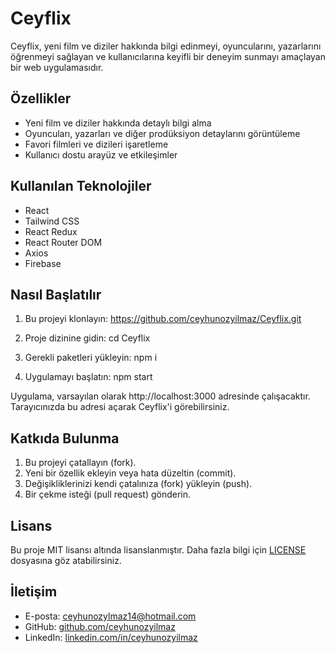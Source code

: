 # Ceyflix

Ceyflix, yeni film ve diziler hakkında bilgi edinmeyi, oyuncularını, yazarlarını öğrenmeyi sağlayan ve kullanıcılarına keyifli bir deneyim sunmayı amaçlayan bir web uygulamasıdır.

## Özellikler

- Yeni film ve diziler hakkında detaylı bilgi alma
- Oyuncuları, yazarları ve diğer prodüksiyon detaylarını görüntüleme
- Favori filmleri ve dizileri işaretleme
- Kullanıcı dostu arayüz ve etkileşimler

## Kullanılan Teknolojiler

- React
- Tailwind CSS
- React Redux
- React Router DOM
- Axios
- Firebase

## Nasıl Başlatılır

1. Bu projeyi klonlayın: https://github.com/ceyhunozyilmaz/Ceyflix.git

2. Proje dizinine gidin: cd Ceyflix

3. Gerekli paketleri yükleyin: npm i

4. Uygulamayı başlatın: npm start

Uygulama, varsayılan olarak http://localhost:3000 adresinde çalışacaktır. Tarayıcınızda bu adresi açarak Ceyflix'i görebilirsiniz.

## Katkıda Bulunma

1. Bu projeyi çatallayın (fork).
2. Yeni bir özellik ekleyin veya hata düzeltin (commit).
3. Değişikliklerinizi kendi çatalınıza (fork) yükleyin (push).
4. Bir çekme isteği (pull request) gönderin.

## Lisans

Bu proje MIT lisansı altında lisanslanmıştır. Daha fazla bilgi için [LICENSE](LICENSE) dosyasına göz atabilirsiniz.

## İletişim

- E-posta: [ceyhunozylmaz14@hotmail.com](mailto:ceyhun@example.com)
- GitHub: [github.com/ceyhunozyilmaz](https://github.com/ceyhunozyilmaz)
- LinkedIn: [linkedin.com/in/ceyhunozyilmaz](https://www.linkedin.com/in/ceyhunozyilmaz/)
